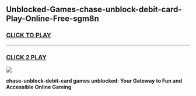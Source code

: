 
## Unblocked-Games-chase-unblock-debit-card-Play-Online-Free-sgm8n
<h3>
<a href="https://premium76.site?title=chase-unblock-debit-card&ref=26A">CLICK TO PLAY</a></h3>
<hr>

<h3>
<a href="https://premium76.site?title=chase-unblock-debit-card&ref=26A">CLICK 2 PLAY</a>
  
</h3>

<a href="https://premium76.site?title=chase-unblock-debit-card&ref=26A"><img src="https://clearcache.store/games.png"></a>


**chase-unblock-debit-card games unblocked: Your Gateway to Fun and Accessible Online Gaming**
